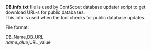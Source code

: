 **DB.info.txt** file is used by ContScout database updater script to get download URL-s for public databases.  
This info is used when the tool checks for public database updates. 
  
File format:  
  
DB_Name,DB_URL  
$name_value,$URL_value
